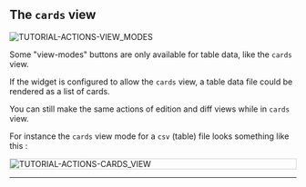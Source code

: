 ## The `cards` view

<div>
  <img
    alt="TUTORIAL-ACTIONS-VIEW_MODES"
    src="https://raw.githubusercontent.com/multi-coop/gitribute-documentation-content/main/images/tutorial/commented/tutorial-view_modes.png"
    />
</div>

Some "view-modes" buttons are only available for table data, like the `cards` view.

If the widget is configured to allow the `cards` view, a table data file could be rendered as a list of cards.

You can still make the same actions of edition and diff views while in `cards` view.

For instance the `cards` view mode for a `csv` (table) file looks something like this :

<div style="border: thin solid lightgrey;">
  <img 
    alt="TUTORIAL-ACTIONS-CARDS_VIEW"
    src="https://raw.githubusercontent.com/multi-coop/gitribute-documentation-content/main/images/tutorial/edition-preview-csv-cards.png"
    />
</div>

---
